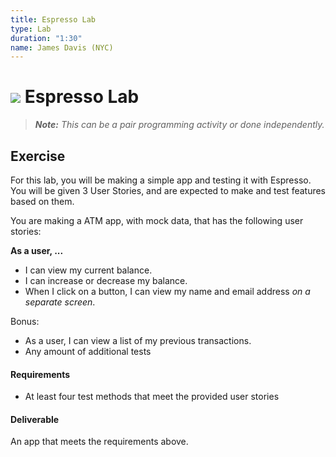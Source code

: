 ```yaml
---
title: Espresso Lab
type: Lab
duration: "1:30"
name: James Davis (NYC)
---
```


# ![](https://ga-dash.s3.amazonaws.com/production/assets/logo-9f88ae6c9c3871690e33280fcf557f33.png) Espresso Lab

> ***Note:*** _This can be a pair programming activity or done independently._

## Exercise

For this lab, you will be making a simple app and testing it with Espresso. You will be given 3 User Stories, and are expected to make and test features based on them.

You are making a ATM app, with mock data, that has the following user stories:

**As a user, ...**
* I can view my current balance.
* I can increase or decrease my balance.
* When I click on a button, I can view my name and email address *on a separate screen*.

Bonus:

* As a user, I can view a list of my previous transactions.
* Any amount of additional tests

#### Requirements

- At least four test methods that meet the provided user stories

#### Deliverable

An app that meets the requirements above.
